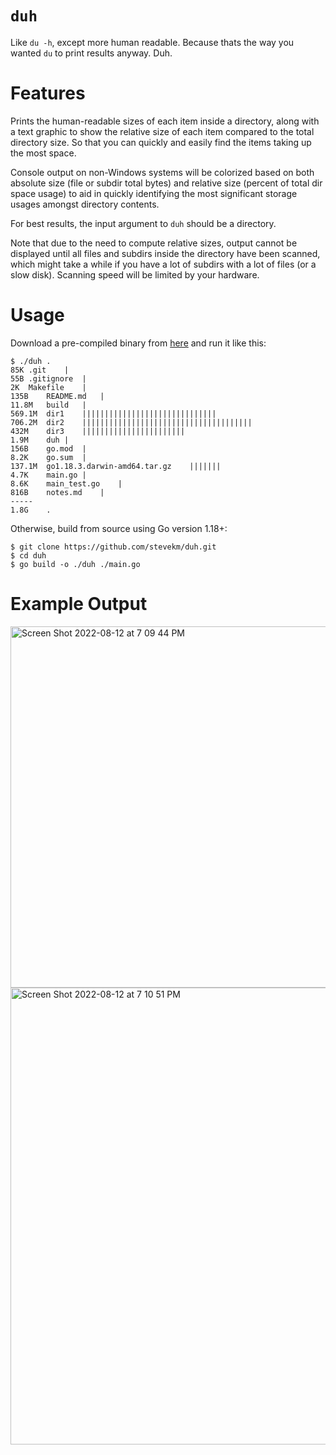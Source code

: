 # `duh`

Like `du -h`, except more human readable. Because thats the way you wanted `du` to print results anyway. Duh.

# Features

Prints the human-readable sizes of each item inside a directory, along with a text graphic to show the relative size of each item compared to the total directory size. So that you can quickly and easily find the items taking up the most space.

Console output on non-Windows systems will be colorized based on both absolute size (file or subdir total bytes) and relative size (percent of total dir space usage) to aid in quickly identifying the most significant storage usages amongst directory contents.

For best results, the input argument to `duh` should be a directory. 

Note that due to the need to compute relative sizes, output cannot be displayed until all files and subdirs inside the directory have been scanned, which might take a while if you have a lot of subdirs with a lot of files (or a slow disk). Scanning speed will be limited by your hardware. 

# Usage

Download a pre-compiled binary from [here](https://github.com/stevekm/duh/releases) and run it like this:

```
$ ./duh .
85K	.git	|
55B	.gitignore	|
2K	Makefile	|
135B	README.md	|
11.8M	build	|
569.1M	dir1	||||||||||||||||||||||||||||||
706.2M	dir2	||||||||||||||||||||||||||||||||||||||
432M	dir3	|||||||||||||||||||||||
1.9M	duh	|
156B	go.mod	|
8.2K	go.sum	|
137.1M	go1.18.3.darwin-amd64.tar.gz	|||||||
4.7K	main.go	|
8.6K	main_test.go	|
816B	notes.md	|
-----
1.8G	.

```

Otherwise, build from source using Go version 1.18+:

```
$ git clone https://github.com/stevekm/duh.git
$ cd duh
$ go build -o ./duh ./main.go
```

# Example Output

<img width="578" alt="Screen Shot 2022-08-12 at 7 09 44 PM" src="https://user-images.githubusercontent.com/10505524/184455667-3d58d014-c899-488a-b407-808c66827ebb.png">

<img width="731" alt="Screen Shot 2022-08-12 at 7 10 51 PM" src="https://user-images.githubusercontent.com/10505524/184455711-646c5629-f09e-4e97-a428-0725290f3b67.png">
